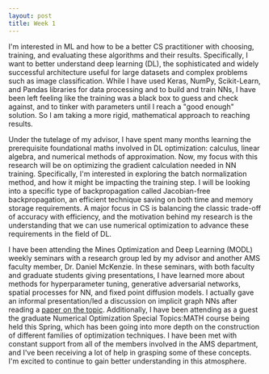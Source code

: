 ```yaml
---
layout: post
title: Week 1
---
```


I'm interested in ML and how to be a better CS practitioner with choosing, training, and evaluating these algorithms and their results. Specifically, I want to better understand deep learning (DL), the sophisticated and widely successful architecture useful for large datasets and complex problems such as image classification. While I have used Keras, NumPy, Scikit-Learn, and Pandas libraries for data processing and to build and train NNs, I have been left feeling like the training was a black box to guess and check against, and to tinker with parameters until I reach a "good enough" solution. So I am taking a more rigid, mathematical approach to reaching results.

Under the tutelage of my advisor, I have spent many months learning the prerequisite foundational maths involved in DL optimization: calculus, linear algebra, and numerical methods of approximation. Now, my focus with this research will be on optimizing the gradient calculation needed in NN training. Specifically, I'm interested in exploring the batch normalization method, and how it might be impacting the training step. I will be looking into a specific type of backpropagation called Jacobian-free backpropagation, an efficient technique saving on both time and memory storage requirements. A major focus in CS is balancing the classic trade-off of accuracy with efficiency, and the motivation behind my research is the understanding that we can use numerical optimization to advance these requirements in the field of DL.

I have been attending the Mines Optimization and Deep Learning (MODL) weekly seminars with a research group led by my advisor and another AMS faculty member, Dr. Daniel McKenzie. In these seminars, with both faculty and graduate students giving presentations, I have learned more about methods for hyperparameter tuning, generative adversarial networks, spatial processes for NN, and fixed point diffusion models. I actually gave an informal presentation/led a discussion on implicit graph NNs after reading a [paper on the topic](https://arxiv.org/abs/2009.06211). Additionally, I have been attending as a guest the graduate Numerical Optimization Special Topics:MATH course being held this Spring, which has been going into more depth on the construction of different families of optimization techniques. I have been met with constant support from all of the members involved in the AMS department, and I've been receiving a lot of help in grasping some of these concepts. I'm excited to continue to gain better understanding in this atmosphere.

